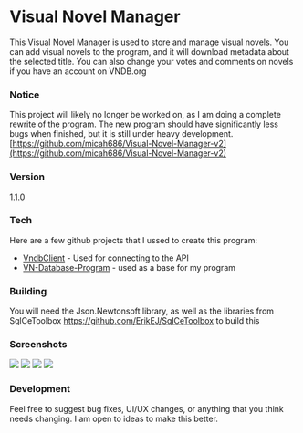 # Visual Novel Manager

This Visual Novel Manager is used to store and manage visual novels. You can add visual novels to the program, and it will download metadata about the selected title. You can also change your votes and comments on novels if you have an account on VNDB.org

### Notice
This project will likely no longer be worked on, as I am doing a complete rewrite of the program. The new program should have significantly less bugs when finished, but it is still under heavy development.
[https://github.com/micah686/Visual-Novel-Manager-v2](https://github.com/micah686/Visual-Novel-Manager-v2)

### Version
1.1.0

### Tech
Here are a few github projects that I ussed to create this program:
* [VndbClient] - Used for connecting to the API
* [VN-Database-Program] - used as a base for my program


### Building
You will need the Json.Newtonsoft library, as well as the libraries from SqlCeToolbox <https://github.com/ErikEJ/SqlCeToolbox> to build this


### Screenshots
<img src=https://i.imgur.com/bGGB07A.png>

<img src=https://i.imgur.com/Kd7HGj6.png>

<img src=https://i.imgur.com/hkNAa1m.png>

<img src=https://i.imgur.com/NYLOQyi.png>

### Development

Feel free to suggest bug fixes, UI/UX changes, or anything that you think needs changing. 
I am open to ideas to make this better.



[//]: # (These are reference links used in the body of this note and get stripped out when the markdown processor does its job. There is no need to format nicely because it shouldn't be seen. Thanks SO - http://stackoverflow.com/questions/4823468/store-comments-in-markdown-syntax)


   [VndbClient]: <https://github.com/FredTheBarber/VndbClient>
   [VN-Database-Program]: <https://github.com/Onkelsam/VN-Database-Program>
